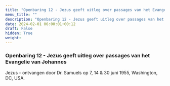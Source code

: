 ```yaml
---
title: "Openbaring 12 - Jezus geeft uitleg over passages van het Evangelie van Johannes"
menu_title: ""
description: "Openbaring 12 - Jezus geeft uitleg over passages van het Evangelie van Johannes"
date: 2024-02-01 06:00:01+00:12
draft: False
hidden: True
weight:
---
```

### Openbaring 12 - Jezus geeft uitleg over passages van het Evangelie van Johannes

Jezus - ontvangen door Dr. Samuels op 7, 14 & 30 juni 1955, Washington, DC, USA.
